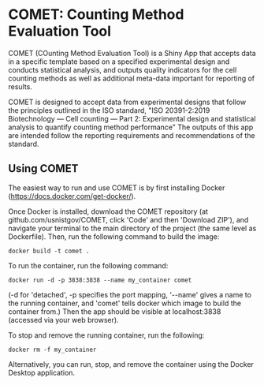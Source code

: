 # COMET: Counting Method Evaluation Tool

COMET (COunting Method Evaluation Tool) is a Shiny App that accepts data in a specific template based on a specified experimental design and conducts statistical analysis, and outputs quality indicators for the cell counting methods as well as additional meta-data important for reporting of results.

COMET is designed to accept data from experimental designs that follow the principles outlined in the ISO standard, "ISO 20391-2:2019 Biotechnology — Cell counting — Part 2: Experimental design and statistical analysis to quantify counting method performance"  The outputs of this app are intended follow the reporting requirements and recommendations of the standard.

## Using COMET 

The easiest way to run and use COMET is by first installing Docker (https://docs.docker.com/get-docker/).

Once Docker is installed, download the COMET repository (at github.com/usnistgov/COMET, click 'Code' and then 'Download ZIP'), and navigate your terminal to the main directory of the project (the same level as Dockerfile). Then, run the following command to build the image:
```
docker build -t comet .
```
To run the container, run the following command:
```
docker run -d -p 3838:3838 --name my_container comet
```
(-d for 'detached', -p specifies the port mapping, '--name' gives a name to the running container, and 'comet' tells docker which image to build the container from.) Then the app should be visible at localhost:3838 (accessed via your web browser).

To stop and remove the running container, run the following:
```
docker rm -f my_container
```

Alternatively, you can run, stop, and remove the container using the Docker Desktop application.
